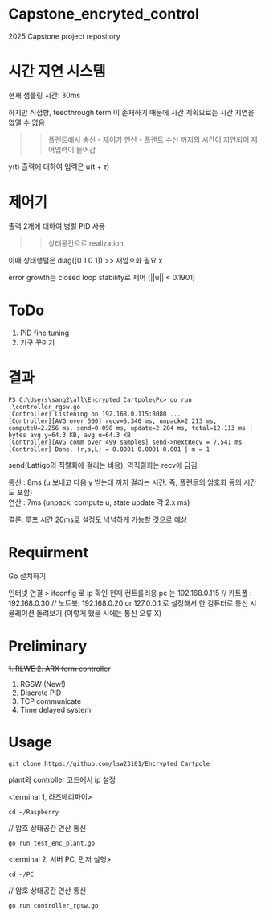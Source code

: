Capstone_encryted_control
=============
2025 Capstone project repository

# 시간 지연 시스템
현재 샘플링 시간: 30ms 

하지만 직접항, feedthrough term 이 존재하기 때문에 시간 계획으로는 시간 지연을 없앨 수 없음
>> 플랜트에서 송신 - 제어기 연산 - 플랜트 수신 까지의 시간이 지연되어 제어입력이 들어감

y(t) 출력에 대하여 입력은 u(t + $\tau$)


# 제어기

출력 2개에 대하여 병렬 PID 사용
>> 상태공간으로 realization

이때 상태행렬은 diag([0 1 0 1]) >> 재암호화 필요 x

error growth는 closed loop stability로 제어
(||u|| < 0.1901)


# ToDo
1. PID fine tuning
2. 기구 꾸미기



# 결과
```
PS C:\Users\sang2\all\Encrypted_Cartpole\Pc> go run .\controller_rgsw.go
[Controller] Listening on 192.168.0.115:8080 ...  
[Controller][AVG over 500] recv=5.340 ms, unpack=2.213 ms, computeU=2.256 ms, send=0.098 ms, update=2.204 ms, total=12.113 ms | bytes avg y=64.3 KB, avg u=64.3 KB  
[Controller][AVG comm over 499 samples] send->nextRecv = 7.541 ms  
[Controller] Done. (r,s,L) = 0.0001 0.0001 0.001 | m = 1
```
send(Lattigo의 직렬화에 걸리는 비용), 역직렬화는 recv에 담김  

통신 : 8ms (u 보내고 다음 y 받는데 까지 걸리는 시간. 즉, 플랜트의 암호화 등의 시간도 포함)  
연산 : 7ms (unpack, compute u, state update 각 2.x ms)  

결론: 루프 시간 20ms로 설정도 넉넉하게 가능할 것으로 예상

Requirment
=============
Go 설치하기

인터넷 연결 > ifconfig 로 ip 확인 
현재 컨트롤러용 pc 는 192.168.0.115 // 카트폴 : 192.168.0.30 // 노트북: 192.168.0.20
or
127.0.0.1 로 설정해서 한 컴퓨터로 통신 시뮬레이션 돌려보기
(이렇게 했을 시에는 통신 오류 X)

Preliminary
===
~~1. RLWE
2. ARX form controller~~
1. RGSW (New!)
2. Discrete PID
3. TCP communicate
4. Time delayed system


Usage
=============

```
git clone https://github.com/lsw23101/Encrypted_Cartpole
```

plant와 controller 코드에서 ip 설정

<terminal 1, 라즈베리파이>
```
cd ~/Raspberry
```

// 암호 상태공간 연산 통신
```
go run test_enc_plant.go
```

<terminal 2, 서버 PC, 먼저 실행>
```
cd ~/PC
```

// 암호 상태공간 연산 통신
```
go run controller_rgsw.go
```

